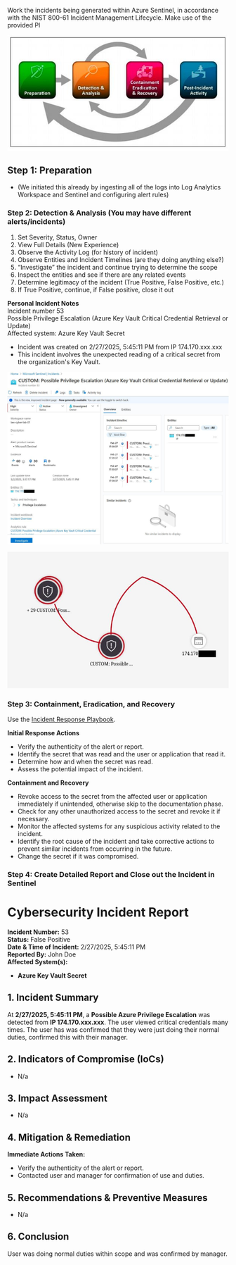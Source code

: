 Work the incidents being generated within Azure Sentinel, in accordance with the NIST 800-61 Incident Management Lifecycle. Make use of the provided Pl

![|595](images/250310T17-38-06-g83q0i.jpg)

## Step 1: Preparation
- (We initiated this already by ingesting all of the logs into Log Analytics Workspace and Sentinel and configuring alert rules)
### Step 2: Detection & Analysis (You may have different alerts/incidents)
1. Set Severity, Status, Owner
2. View Full Details (New Experience)
3. Observe the Activity Log (for history of incident)
4. Observe Entities and Incident Timelines (are they doing anything else?)
5. “Investigate” the incident and continue trying to determine the scope
6. Inspect the entities and see if there are any related events
7. Determine legitimacy of the incident (True Positive, False Positive, etc.)
8. If True Positive, continue, if False positive, close it out

**Personal Incident Notes**  
Incident number 53  
Possible Privilege Escalation (Azure Key Vault Critical Credential Retrieval or Update)  
Affected system: Azure Key Vault Secret
- Incident was created on 2/27/2025, 5:45:11 PM from IP 174.170.xxx.xxx
- This incident involves the unexpected reading of a critical secret from the organization's Key Vault.

![|580](images/250302T15-45-18-9ni44u.jpg)

![|580](images/250302T15-44-37-m4hz6z.jpg)
### Step 3: Containment, Eradication, and Recovery
Use the [Incident Response Playbook](3.11.1%20Incident%20Response%20Playbook.md).

**Initial Response Actions**
- Verify the authenticity of the alert or report.
- Identify the secret that was read and the user or application that read it.
- Determine how and when the secret was read.
- Assess the potential impact of the incident.

**Containment and Recovery**
- Revoke access to the secret from the affected user or application immediately if unintended, otherwise skip to the documentation phase.
- Check for any other unauthorized access to the secret and revoke it if necessary.
- Monitor the affected systems for any suspicious activity related to the incident.
- Identify the root cause of the incident and take corrective actions to prevent similar incidents from occurring in the future.
- Change the secret if it was compromised.
### Step 4: Create Detailed Report and Close out the Incident in Sentinel
# **Cybersecurity Incident Report**
**Incident Number:** 53  
**Status:** False Positive  
**Date & Time of Incident:** 2/27/2025, 5:45:11 PM  
**Reported By:** John Doe  
**Affected System(s):**
- **Azure Key Vault Secret**
## **1. Incident Summary**
At **2/27/2025, 5:45:11 PM**, a **Possible Azure Privilege Escalation** was detected from **IP 174.170.xxx.xxx**. The user viewed critical credentials many times. The user has was confirmed that they were just doing their normal duties, confirmed this with their manager.
## **2. Indicators of Compromise (IoCs)**
- N/a
## **3. Impact Assessment**
- N/a
## **4. Mitigation & Remediation**
**Immediate Actions Taken:**
- Verify the authenticity of the alert or report.
- Contacted user and manager for confirmation of use and duties.
## **5. Recommendations & Preventive Measures**
- N/a
## **6. Conclusion**
User was doing normal duties within scope and was confirmed by manager.